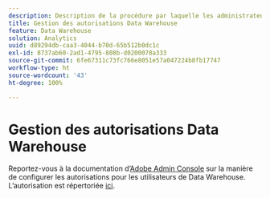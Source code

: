 ```yaml
---
description: Description de la procédure par laquelle les administrateurs peuvent activer l’accès aux rapports de Data Warehouse pour les utilisateurs.
title: Gestion des autorisations Data Warehouse
feature: Data Warehouse
solution: Analytics
uuid: d89294db-caa3-4044-b70d-65b512b0dc1c
exl-id: 8737ab60-2ad1-4795-808b-d0200078a333
source-git-commit: 6fe67311c73fc766e8051e57a047224b8fb17747
workflow-type: ht
source-wordcount: '43'
ht-degree: 100%

---
```


# Gestion des autorisations Data Warehouse

Reportez-vous à la documentation dʼ[Adobe Admin Console](/help/admin/admin-console/home.md) sur la manière de configurer les autorisations pour les utilisateurs de Data Warehouse. L’autorisation est répertoriée [ici](/help/admin/admin-console/permissions/report-suite-tools.md).

